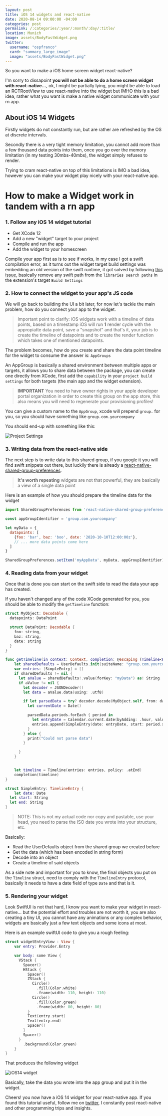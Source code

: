 ```yaml
---
layout: post
title: iOS 14 widgets and react-native
date: 2020-08-14 09:00:00 -04:00
categories: post
permalink: /:categories/:year/:month/:day/:title/
location: Munich
image: assets/BodyFastWidget.png
twitter:
  username: "ospfranco"
  card: "summary_large_image"
  image: "assets/BodyFastWidget.png"
---
```


So you want to make a iOS home screen widget react-native?

I'm sorry to dissapoint **you will not be able to do a home screen widget with react-native...**, ok, I might be partially lying, you might be able to load an RCTRootView to use react-native into the widget but IMHO this is a bad idea, rather what you want is make a native widget communicate with your rn app.

## About iOS 14 Widgets

Firstly widgets do not constantly run, but are rather are refreshed by the OS at discrete intervals.

Secondly there is a very tight memory limitation, you cannot add more than a few thousand data points into them, once you go over the memory limitation (in my testing 30mbs-40mbs), the widget simply refuses to render.

Trying to cram react-native on top of this limitations is IMO a bad idea, however you can make your widget play nicely with your react-native app.

# How to make a Widget work in tandem with a rn app

### 1. Follow any iOS 14 widget tutorial

- Get XCode 12
- Add a new "widget" target to your project
- Compile and run the app
- Add the widget to your homescreen

Compile your app first as is to see if works, in my case I got a swift compilation error, as it turns out the widget target build settings was embedding an old version of the swift runtime, it got solved by following [this issue](https://github.com/facebook/react-native/issues/29246), basically remove any swift path from the `libraries search paths` in the extension's target `Build Settings`

### 2. How to connect the widget to your app's JS code

We will go back to building the UI a bit later, for now let's tackle the main problem, how do you connect your app to the widget.

> Important point to clarify: iOS widgets work with a timeline of data points, based on a timestamp iOS will run **1** render cycle with the appropiatte data point, save a "snapshot" and that's it, your job is to create the timeline of datapoints and to create the render function which takes one of mentioned datapoints.

The problem becomes, how do you create and share the data point timeline for the widget to consume the answer is: `AppGroups`

An AppGroup is basically a shared environment between multiple apps or targets, it allows you to share data between the package, you can create one directly from XCode, first add the `capability` in your `project build settings` for both targets (the main app and the widget extension). 

> **IMPORTANT** You need to have owner rights in your apple developer portal organization in order to create this group on the app store, this also means you will need to regenerate your provisioning profiles!

You can give a custom name to the `AppGroup`, xcode will prepend `group.` for you, so you should have something like `group.com.yourcompany`

You should end-up with something like this:

![Project Settings]({{site.url}}/assets/BodyFastWidget2.png "Project Settings")

### 3. Writing data from the react-native side

The next step is to write data to this shared group, if you google it you will find swift snippets out there, but luckily there is already a [react-native-shared-group-preferences](https://github.com/KjellConnelly/react-native-shared-group-preferences/tree/master/ios).

> **It's worth repeating** widgets are not that powerful, they are basically a view of a single data point

Here is an example of how you should prepare the timeline data for the widget

```javascript
import SharedGroupPreferences from 'react-native-shared-group-preferences'

const appGroupIdentifier = 'group.com.yourcompany'

let myData = {
  datapoints: [
    {foo: 'bar', baz: 'boo', date: '2020-10-10T12:00:00z'},
    // ... more data points come here
  ]
}

SharedGroupPreferences.setItem('myAppData', myData, appGroupIdentifier)
```

### 4. Reading data from your widget

Once that is done you can start on the swift side to read the data your app has created.

If you haven't changed any of the code XCode generated for you, you should be able to modify the `getTimeline` function:

```swift
struct MyObject: Decodable {
  datapoints: DataPoint

  struct DataPoint: Decodable {
    foo: string,
    baz: string,
    date: string
  }
}

func getTimeline(in context: Context, completion: @escaping (Timeline<Entry>) -> ()) {
    let sharedDefaults = UserDefaults.init(suiteName: "group.com.yourcompany")
    var entries: [SimpleEntry] = []
    if sharedDefaults != nil {
      let aValue = sharedDefaults!.value(forKey: "myData") as! String
      if aValue != nil {
        let decoder = JSONDecoder()
        let data = aValue.data(using: .utf8)

        if let parsedData = try? decoder.decode(MyObject.self, from: data!) {
          let currentDate = Date()

          parsedData.periods.forEach { period in
            let entryDate = Calendar.current.date(byAdding: .hour, value: 1, to: currentDate)!
            entries.append(SimpleEntry(date: entryDate, start: period.start, end: period.end))
          }
        } else {
          print("Could not parse data")
        }

      }
    }


    let timeline = Timeline(entries: entries, policy: .atEnd)
    completion(timeline)
}

struct SimpleEntry: TimelineEntry {
    let date: Date
  let start: String
  let end: String
}
```

> NOTE: This is not my actual code nor copy and pastable, use your head, you need to parse the ISO date you wrote into your structure, etc.

Basically:
- Read the UserDefaults object from the shared group we created before
- Get the data (which has been encoded in string form)
- Decode into an object
- Create a timeline of said objects

As a side note and important for you to know, the final objects you put on the `Timeline` struct, need to comply with the `TimelineEntry` protocol, basically it needs to have a date field of type `Date` and that is it.

### 5. Rendering your widget

Look SwiftUI is not that hard, I know you want to make your widget in react-native... but the potential effort and troubles are not worth it, you are also creating a tiny UI, you cannot have any animations or any complex behavior, widgets are basically just a few text objects and some icons at most.

Here is an example swiftUI code to give you a rough feeling:

```swift
struct widgetEntryView : View {
    var entry: Provider.Entry

    var body: some View {
      VStack {
        Spacer()
        HStack {
          Spacer()
          ZStack {
            Circle()
              .fill(Color.white)
              .frame(width: 110, height: 110)
            Circle()
              .fill(Color.green)
              .frame(width: 80, height: 80)
          }
          Text(entry.start)
          Text(entry.end)
          Spacer()
        }
        Spacer()
      }
        .background(Color.green)
    }
}
```

That produces the following widget

![iOS14 widget]({{site.url}}/assets/BodyFastWidget.png "iOS14 widget")

Basically, take the data you wrote into the app group and put it in the widget.

Cheers! you now have a iOS 14 widget for your react-native app. If you found this tutorial useful, follow me on [twitter](https://twitter.com/ospfranco), I constantly post react-native and other programming trips and insights.